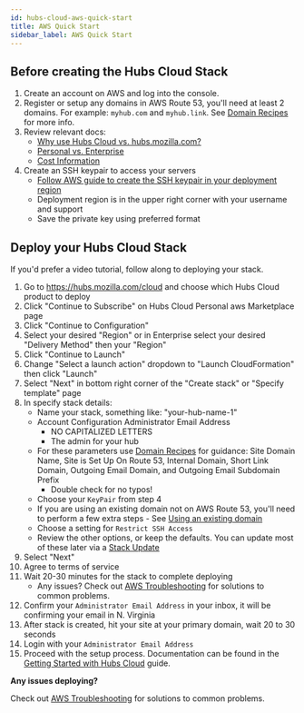 ```yaml
---
id: hubs-cloud-aws-quick-start
title: AWS Quick Start
sidebar_label: AWS Quick Start
---
```


## Before creating the Hubs Cloud Stack

1. Create an account on AWS and log into the console.
2. Register or setup any domains in AWS Route 53, you'll need at least 2 domains. For example: `myhub.com` and `myhub.link`. See [Domain Recipes](./hubs-cloud-aws-domain-recipes.md) for more info.
3. Review relevant docs:
   - [Why use Hubs Cloud vs. hubs.mozilla.com?](./hubs-cloud-faq.md#why-use-hubs-cloud-vs-hubsmozillacom)
   - [Personal vs. Enterprise](./hubs-cloud-faq.md#personal-vs-enterprise)
   - [Cost Information](./hubs-cloud-aws-costs.md)
4. Create an SSH keypair to access your servers
   - [Follow AWS guide to create the SSH keypair in your deployment region](https://docs.aws.amazon.com/AWSEC2/latest/UserGuide/ec2-key-pairs.html#having-ec2-create-your-key-pair)
   - Deployment region is in the upper right corner with your username and support
   - Save the private key using preferred format

## Deploy your Hubs Cloud Stack

If you'd prefer a video tutorial, follow along to deploying your stack.

1. Go to https://hubs.mozilla.com/cloud and choose which Hubs Cloud product to deploy
2. Click "Continue to Subscribe" on Hubs Cloud Personal aws Marketplace page
3. Click "Continue to Configuration"
4. Select your desired "Region" or in Enterprise select your desired "Delivery Method" then your "Region"
5. Click "Continue to Launch"
6. Change "Select a launch action" dropdown to "Launch CloudFormation" then click "Launch"
7. Select "Next" in bottom right corner of the "Create stack" or "Specify template" page
8. In specify stack details:
   - Name your stack, something like: "your-hub-name-1"
   - Account Configuration Administrator Email Address
     - NO CAPITALIZED LETTERS
     - The admin for your hub
   - For these parameters use [Domain Recipes](./hubs-cloud-aws-domain-recipes.md) for guidance: Site Domain Name, Site is Set Up On Route 53, Internal Domain, Short Link Domain, Outgoing Email Domain, and Outgoing Email Subdomain Prefix
     - Double check for no typos!
   - Choose your `KeyPair` from step 4
   - If you are using an existing domain not on AWS Route 53, you'll need to perform a few extra steps - See [Using an existing domain](./hubs-cloud-aws-existing-domain.md)
   - Choose a setting for `Restrict SSH Access`
   - Review the other options, or keep the defaults. You can update most of these later via a [Stack Update](./hubs-cloud-aws-updating-the-stack.md)
9. Select "Next"
10. Agree to terms of service
11. Wait 20-30 minutes for the stack to complete deploying
    - Any issues? Check out [AWS Troubleshooting](./hubs-cloud-aws-troubleshooting.md) for solutions to common problems.
12. Confirm your `Administrator Email Address` in your inbox, it will be confirming your email in N. Virginia
13. After stack is created, hit your site at your primary domain, wait 20 to 30 seconds
14. Login with your `Administrator Email Address`
15. Proceed with the setup process. Documentation can be found in the [Getting Started with Hubs Cloud](./hubs-cloud-getting-started.md) guide.

**Any issues deploying?**

Check out [AWS Troubleshooting](./hubs-cloud-aws-troubleshooting.md) for solutions to common problems.
